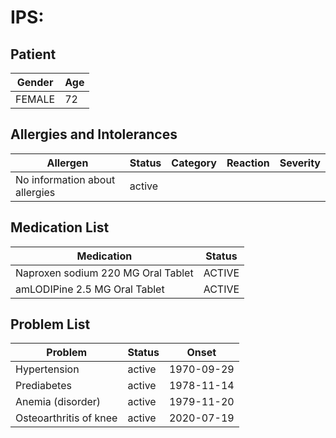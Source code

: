 # IPS:

## Patient

|Gender|Age|
|---|---|
|FEMALE|72|

## Allergies and Intolerances

|Allergen|Status|Category|Reaction|Severity|
|---|---|---|---|---|
|No information about allergies|active||||

## Medication List

|Medication|Status|
|---|---|
|Naproxen sodium 220 MG Oral Tablet|ACTIVE|
|amLODIPine 2.5 MG Oral Tablet|ACTIVE|

## Problem List

|Problem|Status|Onset|
|---|---|---|
|Hypertension|active|1970-09-29|
|Prediabetes|active|1978-11-14|
|Anemia (disorder)|active|1979-11-20|
|Osteoarthritis of knee|active|2020-07-19|
